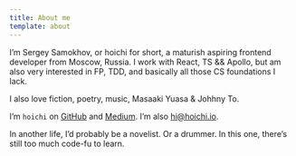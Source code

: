```yaml
---
title: About me
template: about
---
```


I’m Sergey Samokhov, or hoichi for short, a maturish aspiring frontend developer from Moscow, Russia. I work with React, TS && Apollo, but am also very interested in FP, TDD, and basically all those CS foundations I lack.

I also love fiction, poetry, music, Masaaki Yuasa & Johhny To.

I’m `hoichi` on [GitHub](//github.com/hoichi) and [Medium](//medium.com/@hoichi). I’m also [hi@hoichi.io](mailto:hi@hoichi.io).

In another life, I’d probably be a novelist. Or a drummer. In this one, there’s still too much code-fu to learn.
